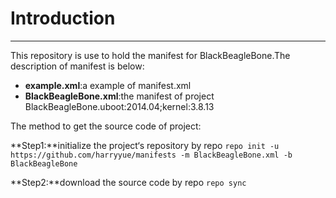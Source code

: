 # Introduction
---
This repository is use to hold the manifest for BlackBeagleBone.The description of manifest is below:
+ **example.xml**:a example of manifest.xml
+ **BlackBeagleBone.xml**:the manifest of project BlackBeagleBone.uboot:2014.04;kernel:3.8.13

The method to get the source code of project:

**Step1:**initialize the project‘s repository by repo
`repo init -u https://github.com/harryyue/manifests -m BlackBeagleBone.xml -b BlackBeagleBone`

**Step2:**download the source code by repo
`repo sync`
